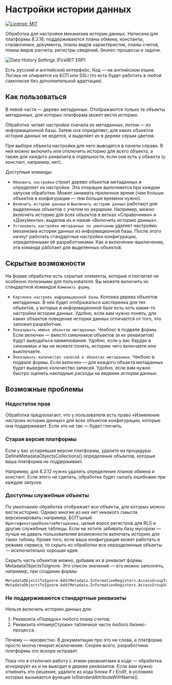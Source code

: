 # Настройки истории данных

 [![License: MIT](https://img.shields.io/badge/License-MIT-yellow.svg)](https://opensource.org/licenses/MIT)

Обработка для настройки механизма истории данных. Написана для платформы 8.3.16; поддерживаются планы обмена, константы, справочники, документы, планы видов характеристик, планы счетов, планы видов расчета, регистры сведений, бизнес-процессы и задачи.

![Data History Settings (FirstBIT ERP)](Images/DataHistorySettings.png "Data History Settings (FirstBIT ERP)")

Есть русский и английский интерфейс. Код — на английском языке. Логика не опирается на БСП или SSLi (то есть будет работать в любой самописке без дополнительной адаптации).

## Как пользоваться

В левой части — дерево метаданных. Отображаются только те объекты метаданных, для которых платформа может вести историю.

Обработка читает настройки сначала из метаданных, потом — из информационной базы. Затем она определяет, для каких объектов история данных не ведется, и выделяет их в дереве серым цветом.

При выборе объекта настройки для него выводятся в панели справа. В ней можно включить или отключить историю для всего объекта, а также для каждого реквизита в отдельности, если они есть у объекта (у констант, например, нет).

Доступные команды:

- `Обновить настройки` строит дерево объектов метаданных и определяет их настройки. Эта операция выполняется при каждом запуске обработки. Может занимать приличное время (чем больше объектов в конфигурации — тем больше времени нужно).
- `Включить историю данных` и `Выключить историю данных` работают для выделенных объектов с учетом их иерархии. Например, можно включить историю для всех объектов в ветках «Справочники» и «Документы», выделив их и нажав «Включить историю данных».
- `Установить настройки метаданных по умолчанию` удаляет настройки механизма истории данных из информационной базы. После этого начнут работать стандартные настройки конфигурации, определенными её разработчиками. Как и включение-выключение, эта команда работает для выделенных объектов.

## Скрытые возможности

На форме обработки есть скрытые элементы, которые я посчитал не особенно полезными для пользователя. Вы можете включить их стандартной командой `Изменить форму`. 

- `Картинка настроек информационной базы`. Колонка дерева объектов метаданных. В ней будет отображаться шестеренка для тех объектов, у которых в информационной базе есть хоть какие-то настройки истории данных. Удобно, если вам нужно понять, для каких объектов поведение истории данных отличается от того, что заложил разработчик.
- `Показывать имена объектов метаданных`. Чекбокс в подвале формы. Если включен — вместо синонимов объектов (и их реквизитов) будут выводиться наименования. Удобно, если у вас бардак в синонимах и вы не можете понять, историю чего включаете или выключаете.
- `Показывать количество записей в объектах метаданных`. Чекбокс в подвале формы. Если включен — для каждого объекта метаданных будет выведено количество записей. Удобно, если вам нужно быстро оценить накладные расходы на ведение истории данных.

## Возможные проблемы

### Недостаток прав

Обработка предполагает, что у пользователя есть право «Изменение настроек истории данных» для всех объектов конфигурации, которые она поддерживает. Если это не так — будет глючить.

### Старая версия платформы

Если у вас устаревшая версия платформы, удалите из процедуры DefineMetadataObjectsCollections() определение объектов, которые ваша платформа не поддерживает. 

Например, для 8.3.12 нужно удалить определение планов обмена и констант. Если этого не сделать, обработка будет сыпать ошибками при каждом запуске.

### Доступны служебные объекты

По умолчанию обработка отображает все объекты, для которых можно вести историю. Однако многие из них нет никакого смысла версионировать: например, БСП'шный `ИдентификаторыОбъектовМетаданных`, целый ворох регистров для RLS и другие служебные таблицы. Если не хотите забивать базу мусором — лучше не давать пользователям возможности включать историю для таких таблиц. Кроме того, если ваша конфигурация может работать в режиме сервиса, то скрыть из обработки все неразделенные объекты — исключительно хорошая идея.

Скрыть часть объектов можно, добавив их в реквизит формы MetadataObjectsToIgnore. Это список значений — его можно заполнять, например, при создании формы:

```
MetadataObjectsToIgnore.Add(Metadata.InformationRegisters.AccessGroupTables.FullName());
MetadataObjectsToIgnore.Add(Metadata.InformationRegisters.AccessGroupValues.FullName());
```    

### Не поддерживаются стандартные реквизиты

Нельзя включить историю данных для:

1. Реквизита «Порядок» любого плана счетов;
2. Реквизита «НомерСтроки» табличной части любого бизнес-процесса.

Почему — неизвестно. В документации про это ни слова, а платформа просто молча генерит исключение. Скорее всего, разработчики платформы это вскоре исправят.

Пока что я отключил работу с этими реквизитами в коде — обработка игнорирует их и не выводит в дереве реквизитов. Если вам нужно отменить это решение, удалите из кода блоки If / EndIf, в условиях которых вызывается функция IsStandardAttributeWithName().

